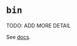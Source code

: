 # `bin`

TODO: ADD MORE DETAIL

See [docs][docs].

[docs]: https://docs.python.org/3/library/functions.html#bin
